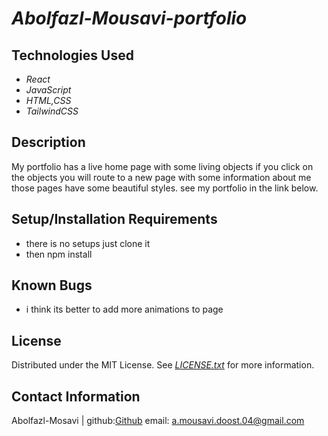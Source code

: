 # _Abolfazl-Mousavi-portfolio_

## Technologies Used

* _React_
* _JavaScript_
* _HTML,CSS_
* _TailwindCSS_

## Description

My portfolio has a live home page with some living objects if you click on the objects you will route to a new page with some information about me those pages have some beautiful styles. see my portfolio in the link below. 

## Setup/Installation Requirements

* there is no setups just clone it 
* then npm install

## Known Bugs

* i think its better to add more animations to page

## License
Distributed under the MIT License. See _[LICENSE.txt](https://github.com/Abolfazl-Mousavi/SolarSystem-three.js/blob/main/LICENSE.text)_ for more information.


## Contact Information

Abolfazl-Mosavi | github:[Github](https://github.com/Abolfazl-Mousavi) email: [a.mousavi.doost.04@gmail.com](mailto:a.mousavi.doost@gmail.com)
